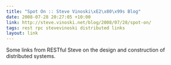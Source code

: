 ```yaml
---
title: "Spot On :: Steve Vinoski\xE2\x80\x99s Blog"
date: 2008-07-28 20:27:05 +10:00
link: http://steve.vinoski.net/blog/2008/07/28/spot-on/
tags: rest rpc stevevinoski distributed links
layout: link
---
```

Some links from RESTful Steve on the design and construction of distributed systems.
